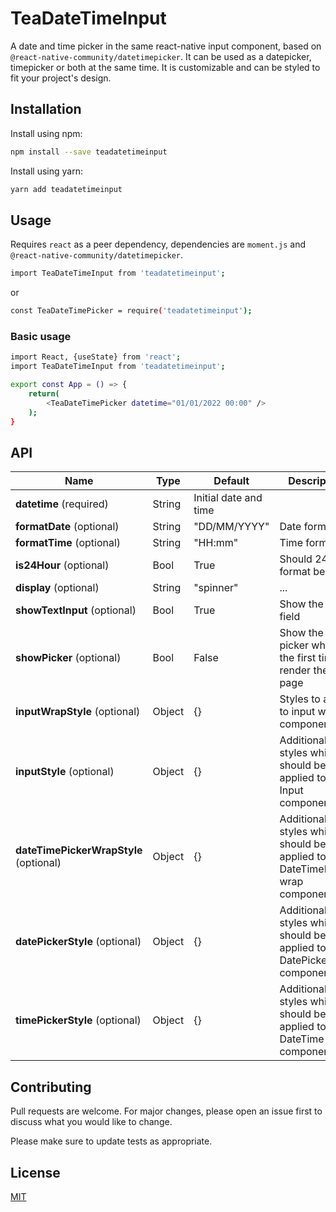 # TeaDateTimeInput

A date and time picker in the same react-native input component, based on ``@react-native-community/datetimepicker``. It can be used as a datepicker, timepicker or both at the same time. It is customizable and can be styled to fit your project's design.

## Installation

Install using npm:

```bash
npm install --save teadatetimeinput
```
Install using yarn:

```bash
yarn add teadatetimeinput
```

## Usage

Requires ``react`` as a peer dependency, dependencies are ``moment.js`` and ``@react-native-community/datetimepicker``.

```bash
import TeaDateTimeInput from 'teadatetimeinput';
```
or

```bash
const TeaDateTimePicker = require('teadatetimeinput');
```
### Basic usage

```bash
import React, {useState} from 'react';
import TeaDateTimeInput from 'teadatetimeinput';

export const App = () => {
    return(
        <TeaDateTimePicker datetime="01/01/2022 00:00" />
    );
}
```
## API

| Name         | Type    | Default | Description |
| ------------ | ------- | ------- | ----------- |
| **datetime** (required) | String | Initial date and time |
| **formatDate** (optional) | String | "DD/MM/YYYY" | Date format |
| **formatTime** (optional) | String | "HH:mm" | Time format |
| **is24Hour** (optional) | Bool | True | Should 24h format be used |
| **display** (optional) | String | "spinner" | ... |
| **showTextInput** (optional) | Bool | True | Show the input field |
| **showPicker** (optional) | Bool | False | Show the picker when the first time render the page |
| **inputWrapStyle** (optional) | Object | {} | Styles to apply to input wrap component |
| **inputStyle** (optional) | Object | {} | Additional styles which should be applied to the Input component |
| **dateTimePickerWrapStyle** (optional) | Object | {} | Additional styles which should be applied to the DateTimePicker wrap component |
| **datePickerStyle** (optional) | Object | {} | Additional styles which should be applied to the DatePicker component |
| **timePickerStyle** (optional) | Object | {} | Additional styles which should be applied to the DateTime component |

## Contributing
Pull requests are welcome. For major changes, please open an issue first to discuss what you would like to change.

Please make sure to update tests as appropriate.

## License
[MIT](https://choosealicense.com/licenses/mit/)